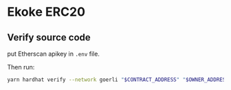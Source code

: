 # Ekoke ERC20

## Verify source code

put Etherscan apikey in `.env` file.

Then run:

```sh
yarn hardhat verify --network goerli "$CONTRACT_ADDRESS" "$OWNER_ADDRESS" $SWAP_FEE
```
